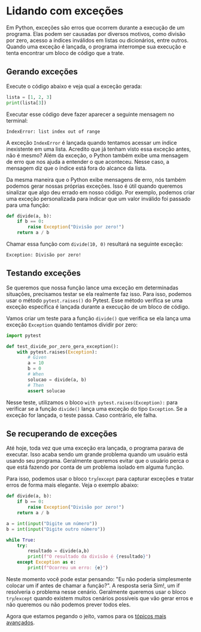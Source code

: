 # Lidando com exceções

Em Python, exceções são erros que ocorrem durante a execução de um programa. Elas podem ser causadas por diversos motivos, como divisão por zero, acesso a índices inválidos em listas ou dicionários, entre outros. Quando uma exceção é lançada, o programa interrompe sua execução e tenta encontrar um bloco de código que a trate.

## Gerando exceções

Execute o código abaixo e veja qual a exceção gerada:

```python
lista = [1, 2, 3]
print(lista[3])
```

Executar esse código deve fazer aparecer a seguinte mensagem no terminal:

```terminal
IndexError: list index out of range
```

A exceção `IndexError` é lançada quando tentamos acessar um índice inexistente em uma lista. Acredito que já tenham visto essa exceção antes, não é mesmo? Além da exceção, o Python também exibe uma mensagem de erro que nos ajuda a entender o que aconteceu. Nesse caso, a mensagem diz que o índice está fora do alcance da lista.

Da mesma maneira que o Python exibe mensagens de erro, nós também podemos gerar nossas próprias exceções. Isso é útil quando queremos sinalizar que algo deu errado em nosso código. Por exemplo, podemos criar uma exceção personalizada para indicar que um valor inválido foi passado para uma função:

```python
def divide(a, b):
    if b == 0:
        raise Exception("Divisão por zero!")
    return a / b
```

Chamar essa função com `divide(10, 0)` resultará na seguinte exceção:

```terminal
Exception: Divisão por zero!
```

## Testando exceções

Se queremos que nossa função lance uma exceção em determinadas situações, precisamos testar se ela realmente faz isso. Para isso, podemos usar o método `pytest.raises()` do Pytest. Esse método verifica se uma exceção específica é lançada durante a execução de um bloco de código.

Vamos criar um teste para a função `divide()` que verifica se ela lança uma exceção `Exception` quando tentamos dividir por zero:

```python
import pytest

def test_divide_por_zero_gera_exception():
    with pytest.raises(Exception):
        # Given
        a = 10
        b = 0
        # When
        solucao = divide(a, b)
        # Then
        assert solucao
```

Nesse teste, utilizamos o bloco `with pytest.raises(Exception):` para verificar se a função `divide()` lança uma exceção do tipo `Exception`. Se a exceção for lançada, o teste passa. Caso contrário, ele falha.

## Se recuperando de exceções

Até hoje, toda vez que uma exceção era lançada, o programa parava de executar. Isso acaba sendo um grande problema quando um usuário está usando seu programa. Geralmente queremos evitar que o usuário perca o que está fazendo por conta de um problema isolado em alguma função.

Para isso, podemos usar o bloco `try`/`except` para capturar exceções e tratar erros de forma mais elegante. Veja o exemplo abaixo:

```python
def divide(a, b):
    if b == 0:
        raise Exception("Divisão por zero!")
    return a / b 

a = int(input("Digite um número"))
b = int(input("Digite outro número"))

while True:
    try:
        resultado = divide(a,b)
        print(f"O resultado da divisão é {resultado}")
    except Exception as e:
        print(f"Ocorreu um erro: {e}")
```

Neste momento você pode estar pensando: "Eu não poderia simplesmente colocar um if antes de chamar a função?". A resposta seria Sim!, um if resolveria o problema nesse cenário. Geralmente queremos usar o bloco `try`/`except` quando existem muitos cenários possíveis que vão gerar erros e não queremos ou não podemos prever todos eles.

Agora que estamos pegando o jeito, vamos para os [tópicos mais avançados](4-fixtures.md).